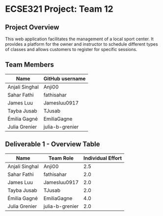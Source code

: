 # ECSE321 Project: Team 12


## Project Overview

This web application facilitates the management of a local sport center. It provides a platform for the owner and instructor to schedule different types of classes and allows customers to register for specific sessions.

## Team Members

| Name           | GitHub username |
| -------------- | --------------- |
| Anjali Singhal | Anji00          |
| Sahar Fathi    | fathisahar      |
| James Luu      | Jamesluu0917    |
| Tayba Jusab    | TJusab          |
| Émilia Gagné   | EmiliaGagne     |
| Julia Grenier  | julia-b-grenier |

## Deliverable 1 - Overview Table
| Name           | Team Role       | Individual Effort |
| -------------- | --------------- | ----------------- |
| Anjali Singhal | Anji00          | 2.5               |
| Sahar Fathi    | fathisahar      | 2.0               |
| James Luu      | Jamesluu0917    | 2.0               |
| Tayba Jusab    | TJusab          | 2.0               |
| Émilia Gagné   | EmiliaGagne     | 4.0               |
| Julia Grenier  | julia-b-grenier | 2.0               |

